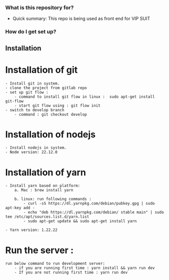 ### What is this repository for?

- Quick summary: This repo is being used as front end for VIP SUIT

### How do I get set up?

## Installation

# Installation of git

    - Install git in system.
    - clone the project from gitlab repo
    - set up git flow :
        - command to install git flow in linux :  sudo apt-get install git-flow
        - start git flow using : git flow init
    - switch to develop branch
        - command : git checkout develop

# Installation of nodejs

    - Install nodejs in system.
    - Node version: 22.12.0

# Installation of yarn

    - Install yarn based on platform:
        a. Mac : brew install yarn

        b. linux: run following commands :
            - curl -sS https://dl.yarnpkg.com/debian/pubkey.gpg | sudo apt-key add -
            - echo "deb https://dl.yarnpkg.com/debian/ stable main" | sudo tee /etc/apt/sources.list.d/yarn.list
            - sudo apt-get update && sudo apt-get install yarn

    - Yarn version: 1.22.22

# Run the server :

    run below command to run development server:
        - if you are running first time : yarn install && yarn run dev
        - If you are not running first time : yarn run dev
